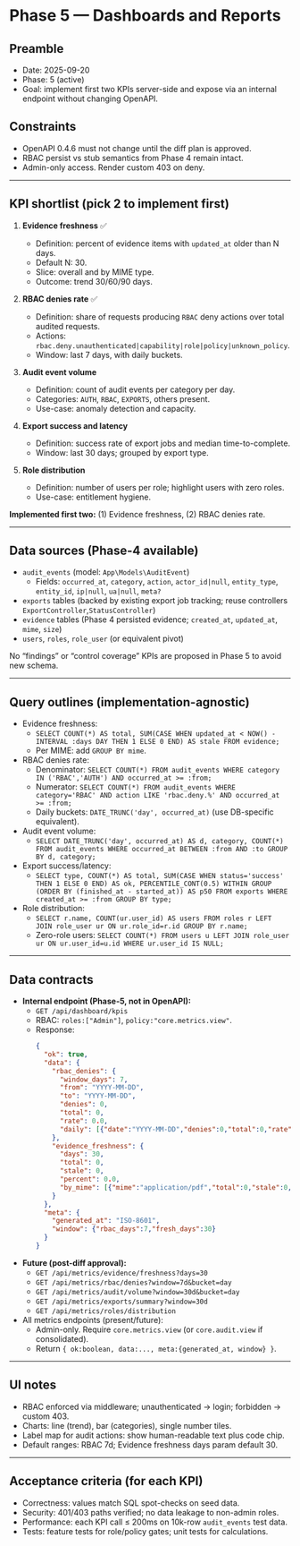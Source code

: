 # Phase 5 — Dashboards and Reports

## Preamble
- Date: 2025-09-20
- Phase: 5 (active)
- Goal: implement first two KPIs server-side and expose via an internal endpoint without changing OpenAPI.

## Constraints
- OpenAPI 0.4.6 must not change until the diff plan is approved.
- RBAC persist vs stub semantics from Phase 4 remain intact.
- Admin-only access. Render custom 403 on deny.

---

## KPI shortlist (pick 2 to implement first)
1) **Evidence freshness** ✅
   - Definition: percent of evidence items with `updated_at` older than N days.
   - Default N: 30.
   - Slice: overall and by MIME type.
   - Outcome: trend 30/60/90 days.

2) **RBAC denies rate** ✅
   - Definition: share of requests producing `RBAC` deny actions over total audited requests.
   - Actions: `rbac.deny.unauthenticated|capability|role|policy|unknown_policy`.
   - Window: last 7 days, with daily buckets.

3) **Audit event volume**
   - Definition: count of audit events per category per day.
   - Categories: `AUTH`, `RBAC`, `EXPORTS`, others present.
   - Use-case: anomaly detection and capacity.

4) **Export success and latency**
   - Definition: success rate of export jobs and median time-to-complete.
   - Window: last 30 days; grouped by export type.

5) **Role distribution**
   - Definition: number of users per role; highlight users with zero roles.
   - Use-case: entitlement hygiene.

**Implemented first two:** (1) Evidence freshness, (2) RBAC denies rate.

---

## Data sources (Phase-4 available)
- `audit_events` (model: `App\Models\AuditEvent`)
  - Fields: `occurred_at`, `category`, `action`, `actor_id|null`, `entity_type`, `entity_id`, `ip|null`, `ua|null`, `meta?`
- `exports` tables (backed by existing export job tracking; reuse controllers `ExportController`,`StatusController`)
- `evidence` tables (Phase 4 persisted evidence; `created_at`, `updated_at`, `mime`, `size`)
- `users`, `roles`, `role_user` (or equivalent pivot)

No “findings” or “control coverage” KPIs are proposed in Phase 5 to avoid new schema.

---

## Query outlines (implementation-agnostic)
- Evidence freshness:
  - `SELECT COUNT(*) AS total, SUM(CASE WHEN updated_at < NOW() - INTERVAL :days DAY THEN 1 ELSE 0 END) AS stale FROM evidence;`
  - Per MIME: add `GROUP BY mime`.
- RBAC denies rate:
  - Denominator: `SELECT COUNT(*) FROM audit_events WHERE category IN ('RBAC','AUTH') AND occurred_at >= :from;`
  - Numerator: `SELECT COUNT(*) FROM audit_events WHERE category='RBAC' AND action LIKE 'rbac.deny.%' AND occurred_at >= :from;`
  - Daily buckets: `DATE_TRUNC('day', occurred_at)` (use DB-specific equivalent).
- Audit event volume:
  - `SELECT DATE_TRUNC('day', occurred_at) AS d, category, COUNT(*) FROM audit_events WHERE occurred_at BETWEEN :from AND :to GROUP BY d, category;`
- Export success/latency:
  - `SELECT type, COUNT(*) AS total, SUM(CASE WHEN status='success' THEN 1 ELSE 0 END) AS ok, PERCENTILE_CONT(0.5) WITHIN GROUP (ORDER BY (finished_at - started_at)) AS p50 FROM exports WHERE created_at >= :from GROUP BY type;`
- Role distribution:
  - `SELECT r.name, COUNT(ur.user_id) AS users FROM roles r LEFT JOIN role_user ur ON ur.role_id=r.id GROUP BY r.name;`
  - Zero-role users: `SELECT COUNT(*) FROM users u LEFT JOIN role_user ur ON ur.user_id=u.id WHERE ur.user_id IS NULL;`

---

## Data contracts
- **Internal endpoint (Phase-5, not in OpenAPI):**
  - `GET /api/dashboard/kpis`
  - RBAC: `roles:["Admin"]`, `policy:"core.metrics.view"`.
  - Response:
    ```json
    {
      "ok": true,
      "data": {
        "rbac_denies": {
          "window_days": 7,
          "from": "YYYY-MM-DD",
          "to": "YYYY-MM-DD",
          "denies": 0,
          "total": 0,
          "rate": 0.0,
          "daily": [{"date":"YYYY-MM-DD","denies":0,"total":0,"rate":0.0}]
        },
        "evidence_freshness": {
          "days": 30,
          "total": 0,
          "stale": 0,
          "percent": 0.0,
          "by_mime": [{"mime":"application/pdf","total":0,"stale":0,"percent":0.0}]
        }
      },
      "meta": {
        "generated_at": "ISO-8601",
        "window": {"rbac_days":7,"fresh_days":30}
      }
    }
    ```
- **Future (post-diff approval):**
  - `GET /api/metrics/evidence/freshness?days=30`
  - `GET /api/metrics/rbac/denies?window=7d&bucket=day`
  - `GET /api/metrics/audit/volume?window=30d&bucket=day`
  - `GET /api/metrics/exports/summary?window=30d`
  - `GET /api/metrics/roles/distribution`
- All metrics endpoints (present/future):
  - Admin-only. Require `core.metrics.view` (or `core.audit.view` if consolidated).
  - Return `{ ok:boolean, data:..., meta:{generated_at, window} }`.

---

## UI notes
- RBAC enforced via middleware; unauthenticated → login; forbidden → custom 403.
- Charts: line (trend), bar (categories), single number tiles.
- Label map for audit actions: show human-readable text plus code chip.
- Default ranges: RBAC 7d; Evidence freshness days param default 30.

---

## Acceptance criteria (for each KPI)
- Correctness: values match SQL spot-checks on seed data.
- Security: 401/403 paths verified; no data leakage to non-admin roles.
- Performance: each KPI call ≤ 200ms on 10k-row `audit_events` test data.
- Tests: feature tests for role/policy gates; unit tests for calculations.
